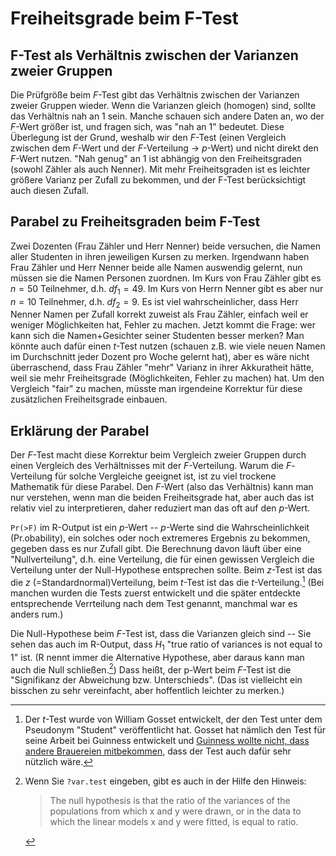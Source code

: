 # Freiheitsgrade beim F-Test

## F-Test als Verhältnis zwischen der Varianzen zweier Gruppen

Die Prüfgröße beim $F$-Test gibt das Verhältnis zwischen der Varianzen zweier Gruppen wieder. Wenn die Varianzen gleich (homogen) sind, sollte das Verhältnis nah an 1 sein. Manche schauen sich andere Daten an, wo der $F$-Wert größer ist, und fragen sich, was "nah an 1" bedeutet. Diese Überlegung ist der Grund, weshalb wir den $F$-Test (einen Vergleich zwischen dem $F$-Wert und der $F$-Verteilung -> $p$-Wert) und nicht direkt den $F$-Wert nutzen. "Nah genug" an 1 ist abhängig von den Freiheitsgraden (sowohl Zähler als auch Nenner). Mit mehr Freiheitsgraden ist es leichter größere Varianz per Zufall zu bekommen, und der F-Test berücksichtigt auch diesen Zufall.

## Parabel zu Freiheitsgraden beim F-Test
    
Zwei Dozenten (Frau Zähler und Herr Nenner) beide versuchen, die Namen aller Studenten in ihren jeweiligen Kursen zu merken. Irgendwann haben Frau Zähler und Herr Nenner beide alle Namen auswendig gelernt, nun müssen sie die Namen Personen zuordnen. Im Kurs von Frau Zähler gibt es $n=50$ Teilnehmer, d.h. $df_1 = 49$. Im Kurs von Herrn Nenner gibt es aber nur $n=10$ Teilnehmer, d.h. $df_2 = 9$. Es ist viel wahrscheinlicher, dass Herr Nenner Namen per Zufall korrekt zuweist als Frau Zähler, einfach weil er weniger Möglichkeiten hat, Fehler zu machen. Jetzt kommt die Frage: wer kann sich die Namen+Gesichter seiner Studenten besser merken? Man könnte auch dafür einen $t$-Test nutzen (schauen z.B. wie viele neuen Namen im Durchschnitt jeder Dozent pro Woche gelernt hat), aber es wäre nicht überraschend, dass Frau Zähler "mehr" Varianz in ihrer Akkuratheit hätte, weil sie mehr Freiheitsgrade (Möglichkeiten, Fehler zu machen) hat. Um den Vergleich "fair" zu machen, müsste man irgendeine Korrektur für diese zusätzlichen Freiheitsgrade einbauen. 

## Erklärung der Parabel

Der $F$-Test macht diese Korrektur beim Vergleich zweier Gruppen durch einen Vergleich des Verhältnisses mit der $F$-Verteilung. Warum die $F$-Verteilung für solche Vergleiche geeignet ist, ist zu viel trockene Mathematik für diese Parabel.  Den $F$-Wert (also das Verhältnis) kann man nur verstehen, wenn man die beiden Freiheitsgrade hat, aber auch das ist relativ viel zu interpretieren, daher reduziert man das oft auf den $p$-Wert.

`Pr(>F)` im R-Output ist ein $p$-Wert -- $p$-Werte sind die Wahrscheinlichkeit (Pr.obability), ein solches oder noch extremeres Ergebnis zu bekommen, gegeben dass es nur Zufall gibt. Die Berechnung davon läuft über eine "Nullverteilung", d.h. eine Verteilung, die für einen gewissen Vergleich die Verteilung unter  der Null-Hypothese entsprechen sollte. Beim $z$-Test ist das die $z$ (=Standardnormal)Verteilung, beim $t$-Test ist das die $t$-Verteilung.[^t-test] (Bei manchen wurden die Tests zuerst entwickelt und die später entdeckte entsprechende Verrteilung nach dem Test genannt, manchmal war es anders rum.)

[^t-test]: Der $t$-Test wurde von William Gosset entwickelt, der den Test unter dem Pseudonym "Student" veröffentlicht hat. Gosset hat nämlich den Test für seine Arbeit bei Guinness entwickelt und [Guinness wollte nicht, dass andere Brauereien mitbekommen](http://www.mlive.com/kalamabrew/index.ssf/2009/03/because_of_beer_1900s_guinness.html), dass der Test auch dafür sehr
nützlich wäre. 

Die Null-Hypothese beim $F$-Test ist, dass die Varianzen gleich sind -- Sie sehen das auch im R-Output, dass $H_1$ "true ratio of variances is not equal to 1" ist. (R nennt immer die Alternative Hypothese, aber daraus kann man auch die Null schließen.[^hilfe-null]) Dass heißt, der p-Wert beim $F$-Test ist die "Signifikanz der Abweichung bzw. Unterschieds". (Das ist vielleicht ein bisschen zu sehr vereinfacht, aber hoffentlich leichter zu merken.) 

[^hilfe-null]: Wenn Sie `?var.test` eingeben, gibt es auch in der Hilfe
den Hinweis:

    > The null hypothesis is that the ratio of the variances of the 
    > populations from which x and y were drawn, or in the data to which 
    > the linear models x and y were fitted, is equal to ratio.
